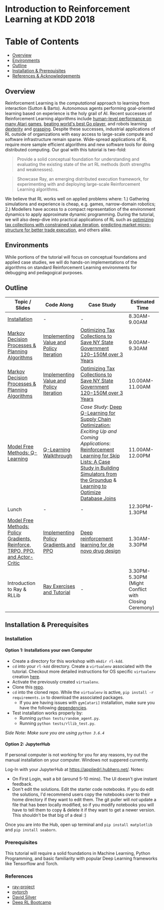 # Introduction to Reinforcement Learning at KDD 2018

# Table of Contents
- [Overview](#overview)
- [Environments](#environments)
- [Outline](#contents)
- [Installation & Prerequisites](#install)
- [References & Acknowledgements](#references)


## Overview 
Reinforcement Learning is the _computational_ approach to learning from interaction (Sutton & Barto). Autonomous agents performing goal-oriented learning based on experience is the holy grail of AI. Recent successes of Reinforcement Learning algorithms include [human-level performance on many Atari games](https://storage.googleapis.com/deepmind-media/dqn/DQNNaturePaper.pdf), [beating world's best Go player](https://en.wikipedia.org/wiki/AlphaZero), and robots learning [dexterity](https://blog.openai.com/learning-dexterity/) and [grasping](https://arxiv.org/abs/1806.10293). Despite these successes, industrial applications of RL outside of organizations with easy access to large-scale compute and software infrastructure remain sparse. Wide-spread applications of RL require more sample efficient algorithms and new software tools for doing distributed computing. Our goal with this tutorial is two-fold:

>Provide a solid conceptual foundation for understanding and evaluating the existing state of the art RL methods (both strengths and weaknesses).

>Showcase Ray, an emerging distributed execution framework, for experimenting with and deploying large-scale Reinforcement Learning algorithms.

We believe that RL works well on applied problems where: 1.) Gathering simulations and experience is cheap, e.g. games, narrow-domain robotics; 2.) Modellers have access to a compact representation of the environment dynamics to apply approximate dynamic programming. During the tutorial, we will also deep-dive into practical applications of RL such as [optimizing tax collections with constrained value iteration](https://www.youtube.com/watch?v=bLsCuN6PQCE), [predicting market micro-structure for better trade execution](https://www.seas.upenn.edu/~mkearns/papers/rlexec.pdf), and others alike. 

## Environments

While portions of the tutorial will focus on conceptual foundations and applied case studies, we will do hands-on implementations of the algorithms on standard Reinforcement Learning environments for debugging and pedagogical purposes. 

<h2 id='contents'> Outline</h2>

| Topic / Slides  | Code Along | Case Study | Estimated Time |
| ------------- | ------------- | ------------ | ------------- |
| [Installation](https://github.com/vruvora/reinforcement-learning-kdd#install) | - | - | 8.30AM-9.00AM
| [Markov Decision Processes & Planning Algorithms](https://www.beautiful.ai/deck/-LKWEPgZMtCo-9AhphpI/Introduction-to-RL-Planning)  | [Implementing Value and Policy Iteration](https://github.com/vruvora/reinforcement-learning-kdd/tree/master/lesson-1-planning-in-mdps) | [Optimizing Tax Collections to Save NY State Government $120-$150M over 3 Years](https://www.prem-melville.com/publications/constrained-reinforcement-learning-kdd2010.pdf) | 9.00AM-9.30AM
| [Markov Decision Processes & Planning Algorithms](https://www.beautiful.ai/deck/-LKWEPgZMtCo-9AhphpI/Introduction-to-RL-Planning)  | [Implementing Value and Policy Iteration](https://github.com/vruvora/reinforcement-learning-kdd/tree/master/lesson-1-planning-in-mdps) | [Optimizing Tax Collections to Save NY State Government $120-$150M over 3 Years](https://www.prem-melville.com/publications/constrained-reinforcement-learning-kdd2010.pdf) | 10.00AM-11.00AM
| [Model Free Methods: Q-Learning](https://www.beautiful.ai/deck/-LKWloulbie7-cDbWB7S/Introduction-to-RL-Q-Learning)  | [Q-Learning Walkthrough](https://github.com/vruvora/reinforcement-learning-kdd/tree/master/lesson-2-introduction-to-q-learning) | *Case Study*: [Deep Q-Learning for Supply Chain Optimization](https://arxiv.org/pdf/1708.05924.pdf); *Exciting Up and Coming Applications*:[ Reinforcement Learning for Skip Lists: A Case Study in Building Simulators from the Groundup](https://github.com/cioc/rlsl) & [Learning to Optimize Database Joins](https://arxiv.org/abs/1808.03196?context=cs)| 11.00AM-12.00PM
| Lunch | - | - | 12.30PM-1.30PM
| [Model Free Methods: Policy Gradients, Reinforce, TRPO, PPO, and Actor-Critic](https://www.beautiful.ai/deck/-LJzCol9u_Me_W4MC-8C/Introduction-to-RL-Policy-Gradients) |  [Implementing Policy Gradients and PPO](https://github.com/vruvora/reinforcement-learning-kdd/tree/master/lesson-3-policy-gradients)| [Deep reinforcement learning for de novo drug design](http://advances.sciencemag.org/content/4/7/eaap7885) | 1.30AM-3.30PM
| Introduction to Ray & RLLib | [Ray Exercises and Tutorial](https://github.com/vruvora/reinforcement-learning-kdd) | - | 3.30PM-5.30PM (Might Conflict with Closing Ceremony)



<h2 id='install'> Installation & Prerequisites </h2>

### Installation

#### Option 1: Installations your own Computer 

- Create a directory for this workshop with `mkdir rl-kdd`.
- `cd` into your `rl-kdd` directory. Create a `virtualenv` associated with the tutorial. Checkout more detailed instructions for OS specific `virtualenv` creation [here](https://packaging.python.org/guides/installing-using-pip-and-virtualenv/).
- Activate the previously created `virtualenv`. 
- Clone this [repo](https://github.com/vruvora/reinforcement-learning-kdd.git).
- `cd` into the cloned repo. While the `virtualenv` is active, `pip install -r requirements.in` to download the associated packages. 
  - If you are having issues with `gym[atari]` installation, make sure you have the following [dependencies](https://github.com/openai/gym#installing-everything). 
- Test installation works properly by: 
  - Running `python tests/random_agent.py`. 
  - Running `python tests/rllib_test.py`. 
 
_Side Note: Make sure you are using `python 3.6.4`_

#### Option 2: JupyterHub
If personal computer is not working for you for any reasons, try out the manual installation on your computer. Windows not suppered currently. 

Log-In with your JupyterHub at https://appliedrl.hubhero.net/.
Notes: 
 - On First Login, wait a bit (around 5-10 mins). The UI doesn't give instant feedback. 
 - Don't edit the solutions. Edit the starter code notebooks. If you do edit the solutions, I'd recommend users copy the notebooks over to their home directory if they want to edit them. The git puller will _not_ update a file that has been locally modified, so if you modify notebooks you will have to tell them to copy & delete it if they want to get a newer version. This shouldn't be that big of a deal :)

Once you are into the Hub, open up terminal and `pip install matplotlib` and `pip install seaborn`.


### Prerequisites 
This tutorial will require a solid foundations in Machine Learning, Python Programming, and basic familiarity with popular Deep Learning frameworks like Tensorflow and Torch. 

### References 
- [ray-project](https://github.com/ray-project/)
- [pytorch](https://pytorch.org/)
- [David Silver](http://www0.cs.ucl.ac.uk/staff/d.silver/web/Teaching.html)
- [Deep RL Bootcamp](https://sites.google.com/view/deep-rl-bootcamp/lectures)
